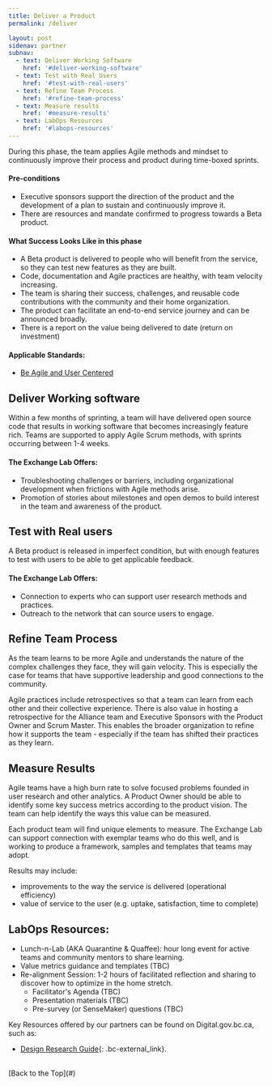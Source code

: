 ```yaml
---
title: Deliver a Product
permalink: /deliver

layout: post
sidenav: partner
subnav:
  - text: Deliver Working Software
    href: '#deliver-working-software'
  - text: Test with Real Users
    href: '#test-with-real-users'
  - text: Refine Team Process
    href: '#refine-team-process'
  - text: Measure results
    href: '#measure-results'
  - text: LabOps Resources
    href: '#labops-resources'
---
```

During this phase, the team applies Agile methods and mindset to continuously improve their process and product during time-boxed sprints.

#### Pre-conditions
- Executive sponsors support the direction of the product and the development of a plan to sustain and continuously improve it.
- There are resources and mandate confirmed to progress towards a Beta product.

#### What Success Looks Like in this phase
- A Beta product is delivered to people who will benefit from the service, so they can test new features as they are built.
- Code, documentation and Agile practices are healthy, with team velocity increasing.
- The team is sharing their success, challenges, and reusable code contributions with the community and their home organization.
- The product can facilitate an end-to-end service journey and can be announced broadly.
- There is a report on the value being delivered to date (return on investment)

#### Applicable Standards:
- [Be Agile and User Centered](https://github.com/bcgov/exchangelabops/reference/standard.md#agile)

## Deliver Working software
Within a few months of sprinting, a team will have delivered open source code that results in working software that becomes increasingly feature rich. Teams are supported to apply Agile Scrum methods, with sprints occurring between 1-4 weeks.

#### The Exchange Lab Offers:
- Troubleshooting challenges or barriers, including organizational development when frictions with Agile methods arise.
- Promotion of stories about milestones and open demos to build interest in the team and awareness of the product.

## Test with Real users
A Beta product is released in imperfect condition, but with enough features to test with users to be able to get applicable feedback.

#### The Exchange Lab Offers:
- Connection to experts who can support user research methods and practices.
- Outreach to the network that can source users to engage.

## Refine Team Process

As the team learns to be more Agile and understands the nature of the complex challenges they face, they will gain velocity. This is especially the case for teams that have supportive leadership and good connections to the community.

Agile practices include retrospectives so that a team can learn from each other and their collective experience. There is also value in hosting a retrospective for the Alliance team and Executive Sponsors with the Product Owner and Scrum Master. This enables the broader organization to refine how it supports the team - especially if the team has shifted their practices as they learn.

## Measure Results

Agile teams have a high burn rate to solve focused problems founded in user research and other analytics. A Product Owner should be able to identify some key success metrics according to the product vision. The team can help identify the ways this value can be measured.

Each product team will find unique elements to measure. The Exchange Lab can support connection with exemplar teams who do this well, and is working to produce a framework, samples and templates that teams may adopt.

Results may include:
- improvements to the way the service is delivered (operational efficiency)
- value of service to the user (e.g. uptake, satisfaction, time to complete)

## LabOps Resources:

- Lunch-n-Lab (AKA Quarantine & Quaffee): hour long event for active teams and community mentors to share learning.
- Value metrics guidance and templates (TBC)
- Re-alignment Session: 1-2 hours of facilitated reflection and sharing to discover how to optimize in the home stretch.
  - Facilitator's Agenda (TBC)
  - Presentation materials (TBC)
  - Pre-survey (or SenseMaker) questions (TBC)

Key Resources offered by our partners can be found on Digital.gov.bc.ca, such as:
- [Design Research Guide](https://www2.gov.bc.ca/gov/content/governments/services-for-government/service-experience-digital-delivery/service-design/methods-and-tools/user-research){: .bc-external_link}.


<br/>
[Back to the Top](#)
